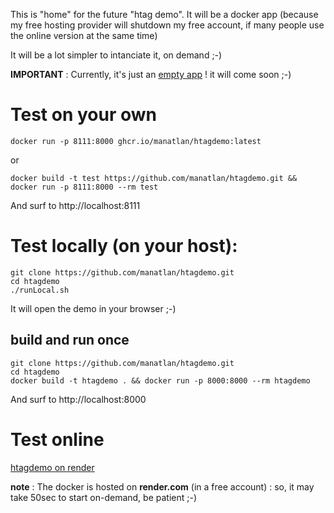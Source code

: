 This is "home" for the future "htag demo". It will be a docker app (because my free hosting provider will shutdown my free account, if many people use the online version at the same time)

It will be a lot simpler to intanciate it, on demand ;-)

**IMPORTANT** : Currently, it's just an [empty app](app/app.py) !
it will come soon ;-)

# Test on your own

    docker run -p 8111:8000 ghcr.io/manatlan/htagdemo:latest

or 

    docker build -t test https://github.com/manatlan/htagdemo.git && docker run -p 8111:8000 --rm test

And surf to http://localhost:8111


# Test locally (on your host):

    git clone https://github.com/manatlan/htagdemo.git 
    cd htagdemo
    ./runLocal.sh

It will open the demo in your browser ;-)

## build and run once

    git clone https://github.com/manatlan/htagdemo.git 
    cd htagdemo
    docker build -t htagdemo . && docker run -p 8000:8000 --rm htagdemo

And surf to http://localhost:8000

# Test online

[htagdemo on render](https://htagdemo.onrender.com/)

**note** : The docker is hosted on **render.com** (in a free account) : so, it may take 50sec to start on-demand, be patient ;-)


